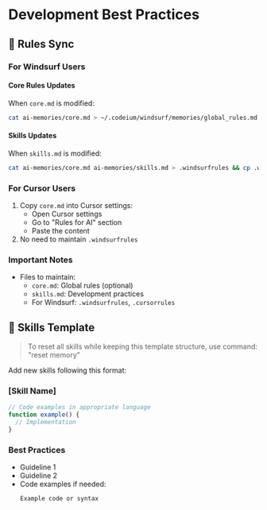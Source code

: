 # Development Best Practices

## 🔄 Rules Sync

### For Windsurf Users

#### Core Rules Updates
When `core.md` is modified:
```bash
cat ai-memories/core.md > ~/.codeium/windsurf/memories/global_rules.md
```

#### Skills Updates
When `skills.md` is modified:
```bash
cat ai-memories/core.md ai-memories/skills.md > .windsurfrules && cp .windsurfrules .cursorrules
```

### For Cursor Users
1. Copy `core.md` into Cursor settings:
   - Open Cursor settings
   - Go to "Rules for AI" section
   - Paste the content
2. No need to maintain `.windsurfrules`

### Important Notes
- Files to maintain:
  - `core.md`: Global rules (optional)
  - `skills.md`: Development practices
  - For Windsurf: `.windsurfrules`, `.cursorrules`

## 📝 Skills Template

> To reset all skills while keeping this template structure, use command: "reset memory"

Add new skills following this format:

### [Skill Name]
```typescript
// Code examples in appropriate language
function example() {
  // Implementation
}
```

### Best Practices
- Guideline 1
- Guideline 2
- Code examples if needed:
  ```
  Example code or syntax
  ```
